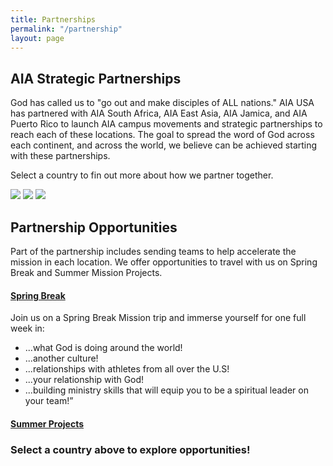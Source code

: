 ```yaml
---
title: Partnerships
permalink: "/partnership"
layout: page
---
```


<div class="container"><!-- South Africa Start -->
<h2 class="title text-center mb30">AIA Strategic <span class="light first-color">Partnerships</span></h2>

<p>God has called us to "go out and make disciples of ALL nations." AIA USA has partnered with AIA South Africa, AIA East Asia, AIA Jamica, and AIA Puerto Rico to launch AIA campus movements and strategic partnerships to reach each of these locations. The goal to spread the word of God across each continent, and across the world, we believe can be achieved starting with these partnerships.</p>

<p>Select a country to fin out more about how we partner together.</p>


<div class="row text-center">
<div class="col-md-3" style="float:none; display:inline-block;"><a href="/partnerships/southafrica"><img class="img-responsive" src="/uploads/opportunities/partnerships/Postcards%20V3.jpg"></a></div>
<div class="col-md-3" style="float:none; display:inline-block;"><a href="/partnerships/puertorico"><img class="img-responsive" src="/uploads/opportunities/partnerships/Postcards%20V33.jpg"></a></div>
<div class="col-md-3" style="float:none; display:inline-block;"><a href="/partnerships/jamica"><img class="img-responsive" src="/uploads/opportunities/partnerships/jamaica_temp.png"></a></div>
</div>

<h2 class="title text-center mb30 mt20">Partnership <span class="light first-color">Opportunities</span></h2>
<p>Part of the partnership includes sending teams to help accelerate the mission in each location.  We offer opportunities to travel with us on Spring Break and Summer Mission Projects.

<div class="row">
<div class="col-sm-6">
<div class="panel-group" id="accordion" role="tablist" aria-multiselectable="true">
<div class="panel panel-default">
<div class="panel-heading" role="tab" id="c1phs1">
<h4 class="panel-title"><a data-toggle="collapse" data-parent="#accordion" href="#c1pbs1" aria-expanded="false" aria-controls="c1pbs1" class="collapsed">Spring Break <span class="panel-icon"></span> </a></h4>
</div>
<div id="c1pbs1" class="panel-collapse in" role="tabpanel" aria-labelledby="c1phs1">
<div class="panel-body">
<p style="text-align: left;">Join us on a Spring Break Mission trip and immerse yourself for one full week in:</p>
<ul class="list-style list-disc" style="text-align: left;">
<li>...what God is doing around the world!</li>
<li>...another culture!</li>
<li>...relationships with athletes from all over the U.S!</li>
<li>...your relationship with God!</li>
<li>...building ministry skills that will equip you to be a spiritual leader on your team!”</li>
</ul>
</div>
</div>
</div>
</div>
</div>
<div class="col-sm-6">
<div class="panel-group" id="accordion" role="tablist" aria-multiselectable="true">
<div class="panel panel-default">
<div class="panel-heading" role="tab" id="c1phs2">
<h4 class="panel-title"><a data-toggle="collapse" data-parent="#accordion" href="#c1pbs1" aria-expanded="false" aria-controls="c1pbs2" class="collapsed">Summer Projects <span class="panel-icon"></span> </a></h4>
</div>
<div id="c1pbs2" class="panel-collapse in" role="tabpanel" aria-labelledby="c1phs2">
<div class="panel-body">

</div>
</div>
</div>
</div>
</div>
</div>
<h3 class="title text-center mb30 mt20">Select a country above to explore opportunities!</h3>